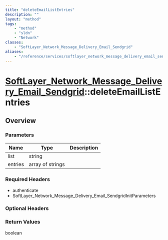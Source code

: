 ```yaml
---
title: "deleteEmailListEntries"
description: ""
layout: "method"
tags:
    - "method"
    - "sldn"
    - "Network"
classes:
    - "SoftLayer_Network_Message_Delivery_Email_Sendgrid"
aliases:
    - "/reference/services/softlayer_network_message_delivery_email_sendgrid/deleteEmailListEntries"
---
```

# [SoftLayer_Network_Message_Delivery_Email_Sendgrid](/reference/services/SoftLayer_Network_Message_Delivery_Email_Sendgrid)::deleteEmailListEntries




## Overview 


### Parameters 
|Name | Type | Description |
| --- | --- | --- |
|list| string| |
|entries| array of strings| |


### Required Headers
* authenticate
* SoftLayer_Network_Message_Delivery_Email_SendgridInitParameters

### Optional Headers

### Return Values
boolean

